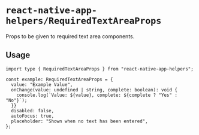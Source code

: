 # `react-native-app-helpers/RequiredTextAreaProps`

Props to be given to required text area components.

## Usage

```tsx
import type { RequiredTextAreaProps } from "react-native-app-helpers";

const example: RequiredTextAreaProps = {
  value: "Example Value",
  onChange(value: undefined | string, complete: boolean): void {
    console.log(`Value: ${value}, complete: ${complete ? "Yes" : "No"}`);
  }}
  disabled: false,
  autoFocus: true,
  placeholder: "Shown when no text has been entered",
};
```
